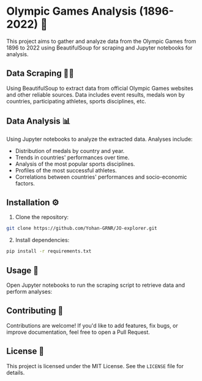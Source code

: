# Olympic Games Analysis (1896-2022) 🏅

This project aims to gather and analyze data from the Olympic Games from 1896 to 2022 using BeautifulSoup for scraping and Jupyter notebooks for analysis.

## Data Scraping 🕵️‍♂️

Using BeautifulSoup to extract data from official Olympic Games websites and other reliable sources. Data includes event results, medals won by countries, participating athletes, sports disciplines, etc.

## Data Analysis 📊

Using Jupyter notebooks to analyze the extracted data. Analyses include:

- Distribution of medals by country and year.
- Trends in countries' performances over time.
- Analysis of the most popular sports disciplines.
- Profiles of the most successful athletes.
- Correlations between countries' performances and socio-economic factors.

## Installation ⚙️

1. Clone the repository:

```bash
git clone https://github.com/Yohan-GRNR/JO-explorer.git
```

2. Install dependencies:

```bash
pip install -r requirements.txt
```

## Usage 🚀

Open Jupyter notebooks to run the scraping script to retrieve data and perform analyses:


## Contributing 🤝

Contributions are welcome! If you'd like to add features, fix bugs, or improve documentation, feel free to open a Pull Request.

## License 📜

This project is licensed under the MIT License. See the `LICENSE` file for details.
